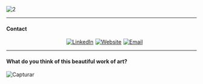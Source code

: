 
![2](https://github.com/user-attachments/assets/425bc505-6c7c-44a3-8142-31325154a94d)



---

#### Contact
<!--
![linkedin](https://github.com/user-attachments/assets/7a84fc32-88fd-4f17-8744-f1f98714bb75)
![website](https://github.com/user-attachments/assets/22798ee3-ce83-4e68-aef9-890efe8eb2c5)
![email](https://github.com/user-attachments/assets/5e5b6197-159c-4f4d-8cf3-a055cde224dd)
-->

<div
    style="
      display: flex;
      gap: 5px;
      flex-wrap: wrap;
      justify-content: center;
      align-content: center;
      margin-left: 16px;
    "
  >
    <a href="https://www.linkedin.com/in/anderson-rodrigo-pozzi-a06246186/"
      ><img 
        src="https://github.com/user-attachments/assets/7a84fc32-88fd-4f17-8744-f1f98714bb75"
        alt="LinkedIn"
    /></a>
    <a href="https://adeveloper.com.br"
      ><img
        src="https://github.com/user-attachments/assets/22798ee3-ce83-4e68-aef9-890efe8eb2c5"
        alt="Website"
    /></a>
    <a href="mailto:eanderea2@proton.me"
      ><img
        src="https://github.com/user-attachments/assets/5e5b6197-159c-4f4d-8cf3-a055cde224dd"
        alt="Email"
    /></a>
  </div>

---

#### What do you think of this beautiful work of art?

  ![Capturar](https://github.com/user-attachments/assets/cfc03611-57ee-454f-b339-158f34e5b6e1)

<!-- <picture>
  <source media="(prefers-color-scheme: dark)" srcset="dist/github-snake-dark.svg" />
  <source media="(prefers-color-scheme: light)" srcset="dist/github-snake.svg" />
  <img alt="github-snake" src="dist/github-snake.svg" />
</picture> -->

<!--<div
    style="
      display: flex;
      gap: 5px;
      flex-wrap: wrap;
      justify-content: center;
      align-content: center;
    "
  >
    <a href="https://www.linkedin.com/in/anderson-rodrigo-pozzi-a06246186/"
      ><img 
        src="https://img.shields.io/badge/LinkedIn-0077B5?style=for-the-badge&logo=linkedin&logoColor=white"
        alt="LinkedIn"
    /></a>
    <a href="https://adeveloper.com.br"
      ><img
        src="https://img.shields.io/badge/website-000000?style=for-the-badge&logo=About.me&logoColor=white"
        alt="Website"
    /></a>
    <a href="mailto:eanderea1@protonmail.com"
      ><img
        src="https://img.shields.io/badge/Email-D14836?style=for-the-badge&logo=microsoftoutlook&logoColor=white"
        alt="Email"
    /></a>
  </div>-->



